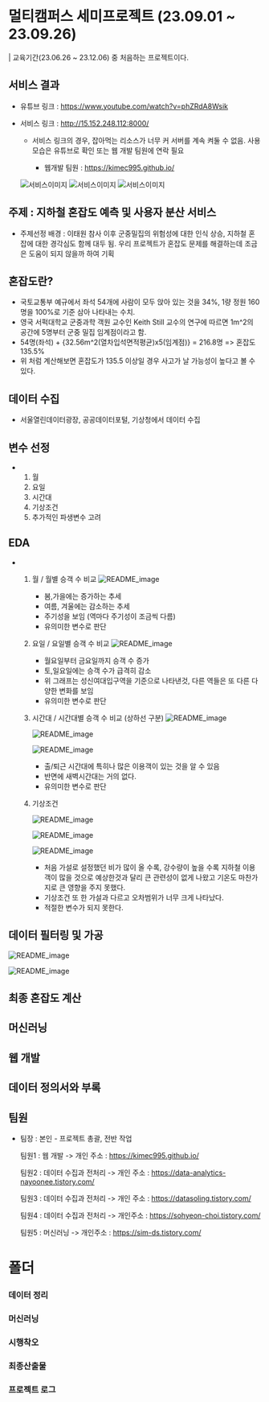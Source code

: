 # 멀티캠퍼스 세미프로젝트 (23.09.01 ~ 23.09.26) 
| 교육기간(23.06.26 ~ 23.12.06) 중 처음하는 프로젝트이다.

## 서비스 결과
  - 유튜브 링크 : https://www.youtube.com/watch?v=phZRdA8Wsik
  - 서비스 링크 : http://15.152.248.112:8000/

      - 서비스 링크의 경우, 잡아먹는 리소스가 너무 커 서버를 계속 켜둘 수 없음. 사용모습은 유튜브로 확인 또는 웹 개발 팀원에 연락 필요
    
        - 웹개발 팀원 : https://kimec995.github.io/

    ![서비스이미지](README_image/서비스사진/서비스사진1.png)
    ![서비스이미지](README_image/서비스사진/서비스사진2.png)
    ![서비스이미지](README_image/서비스사진/서비스사진3.png)
    

## 주제 : 지하철 혼잡도 예측 및 사용자 분산 서비스
  - 주제선정 배경 : 이태원 참사 이후 군중밀집의 위험성에 대한 인식 상승, 지하철 혼잡에 대한 경각심도 함께 대두 됨. 우리 프로젝트가 혼잡도 문제를 해결하는데 조금은 도움이 되지 않을까 하여 기획 

## 혼잡도란?
  - 국토교통부 예규에서 좌석 54개에 사람이 모두 앉아 있는 것을 34%, 1량 정원 160명을 100%로 기준 삼아 나타내는 수치.
  - 영국 서퍽대학교 군중과학 객원 교수인 Keith Still 교수의 연구에 따르면 1m^2의 공간에 5명부터 군중 밀집 임계점이라고 함.
  - 54명(좌석) + {32.56m^2(열차입석면적평균)x5(임계점)} = 216.8명 => 혼잡도 135.5%
  - 위 처럼 계산해보면 혼잡도가 135.5 이상일 경우 사고가 날 가능성이 높다고 볼 수 있다.

## 데이터 수집
  - 서울열린데이터광장, 공공데이터포털, 기상청에서 데이터 수집

## 변수 선정
  - 1. 월
    2. 요일
    3. 시간대
    4. 기상조건
    5. 추가적인 파생변수 고려
   
## EDA
  - 1. 월 / 월별 승객 수 비교
       ![README_image](README_image/EDA사진/월별승객수.png)

       - 봄,가을에는 증가하는 추세
       - 여름, 겨울에는 감소하는 추세
       - 주기성을 보임 (역마다 주기성이 조금씩 다름)
       - 유의미한 변수로 판단


    2. 요일 / 요일별 승객 수 비교
       ![README_image](README_image/EDA사진/요일별승객수.png)

       - 월요일부터 금요일까지 승객 수 증가
       - 토,일요일에는 승객 수가 급격히 감소
       - 위 그래프는 성신여대입구역을 기준으로 나타낸것, 다른 역들은 또 다른 다양한 변화를 보임
       - 유의미한 변수로 판단

      
    3. 시간대 / 시간대별 승객 수 비교 (상하선 구분)
       ![README_image](README_image/EDA사진/시간대별승객수(3).png)
   
       ![README_image](README_image/EDA사진/시간대별승객수(4).png)

       ![README_image](README_image/EDA사진/시간대별승객수(2).png)

       - 출/퇴근 시간대에 특히나 많은 이용객이 있는 것을 알 수 있음
       - 반면에 새벽시간대는 거의 없다.
       - 유의미한 변수로 판단
      

    5. 기상조건
       
       ![README_image](README_image/EDA사진/기상조건에따른승객.png)

       ![README_image](README_image/EDA사진/강수량.png)

       ![README_image](README_image/EDA사진/기온&강수량.png)

       - 처음 가설로 설정했던 비가 많이 올 수록, 강수량이 높을 수록 지하철 이용객이 많을 것으로 예상한것과 달리 큰 관련성이 없게 나왔고 기온도 마찬가지로 큰 영향을 주지 못했다.
       - 기상조건 또 한 가설과 다르고 오차범위가 너무 크게 나타났다.
       - 적절한 변수가 되지 못한다.



## 데이터 필터링 및 가공
![README_image](README_image/기타/데이터필터링.png)

![README_image](README_image/기타/데이터가공.png)


## 최종 혼잡도 계산

## 머신러닝

## 웹 개발

## 데이터 정의서와 부록

## 팀원

- 팀장  : 본인 - 프로젝트 총괄, 전반 작업

  팀원1 : 웹 개발 -> 개인 주소 : https://kimec995.github.io/

  팀원2 : 데이터 수집과 전처리 -> 개인 주소 : https://data-analytics-nayoonee.tistory.com/

  팀원3 : 데이터 수집과 전처리 -> 개인 주소 : https://datasoling.tistory.com/

  팀원4 : 데이터 수집과 전처리 -> 개인주소 : https://sohyeon-choi.tistory.com/

  팀원5 : 머신러닝 -> 개인주소 : https://sim-ds.tistory.com/

 


# 폴더
### 데이터 정리

### 머신러닝

### 시행착오

### 최종산출물

### 프로젝트 로그
